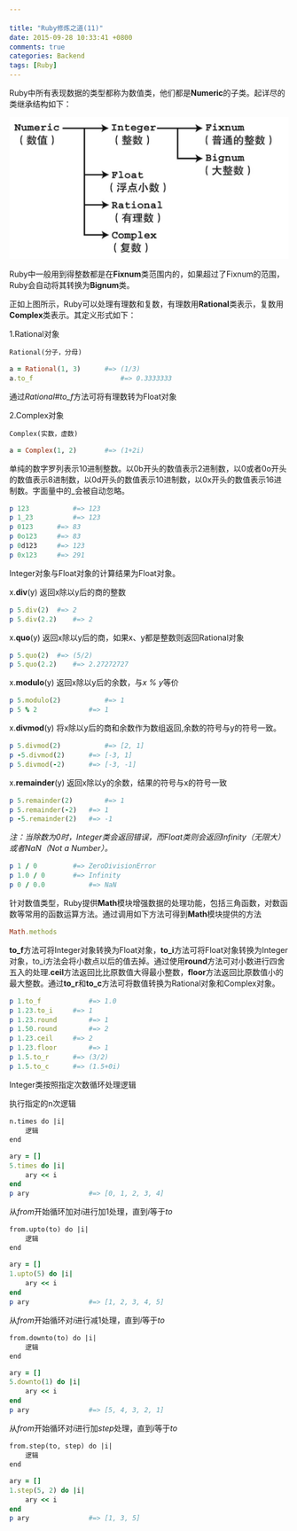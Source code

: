 ```yaml
---

title: "Ruby修炼之道(11)"
date: 2015-09-28 10:33:41 +0800
comments: true
categories: Backend
tags: [Ruby]
---
```


Ruby中所有表现数据的类型都称为数值类，他们都是**Numeric**的子类。起详尽的类继承结构如下：

![assets/images/legacy/numberic-inheritance.png](assets/images/legacy/numeric-inheritance.png)
<!-- more -->
Ruby中一般用到得整数都是在**Fixnum**类范围内的，如果超过了Fixnum的范围，Ruby会自动将其转换为**Bignum**类。

正如上图所示，Ruby可以处理有理数和复数，有理数用**Rational**类表示，复数用**Complex**类表示。其定义形式如下：

1.Rational对象

	Rational(分子，分母)
	
``` ruby
a = Rational(1, 3)		#=> (1/3)
a.to_f						#=> 0.3333333
```
通过*Rational#to_f*方法可将有理数转为Float对象

2.Complex对象

	Complex(实数，虚数)
	
``` ruby
a = Complex(1, 2)		#=> (1+2i)
```

单纯的数字罗列表示10进制整数。以0b开头的数值表示2进制数，以0或者0o开头的数值表示8进制数，以0d开头的数值表示10进制数，以0x开头的数值表示16进制数。字面量中的_会被自动忽略。

``` ruby
p 123			#=> 123
p 1_23			#=> 123
p 0123 		#=> 83
p 0o123		#=> 83
p 0d123		#=> 123
p 0x123		#=> 291
```

Integer对象与Float对象的计算结果为Float对象。

x.**div**(y)
返回x除以y后的商的整数

``` ruby
p 5.div(2)	#=> 2
p 5.div(2.2)	#=> 2
```

x.**quo**(y)
返回x除以y后的商，如果x、y都是整数则返回Rational对象

``` ruby
p 5.quo(2)	#=> (5/2)
p 5.quo(2.2)	#=> 2.27272727
```

x.**modulo**(y)
返回x除以y后的余数，与*x % y*等价

``` ruby
p 5.modulo(2)			#=> 1
p 5 % 2				#=> 1
```

x.**divmod**(y)
将x除以y后的商和余数作为数组返回,余数的符号与y的符号一致。

``` ruby
p 5.divmod(2)			#=> [2, 1]
p -5.divmod(2)		#=> [-3, 1]
p 5.divmod(-2)		#=> [-3, -1]
```

x.**remainder**(y)
返回x除以y的余数，结果的符号与x的符号一致

``` ruby
p 5.remainder(2)		#=> 1
p 5.remainder(-2)	#=> 1
p -5.remainder(2)	#=> -1
```

*注：当除数为0时，Integer类会返回错误，而Float类则会返回Infinity（无限大）或者NaN（Not a Number）。*

``` ruby
p 1 / 0			#=> ZeroDivisionError
p 1.0 / 0 		#=> Infinity
p 0 / 0.0			#=> NaN
```

针对数值类型，Ruby提供**Math**模块增强数据的处理功能，包括三角函数，对数函数等常用的函数运算方法。通过调用如下方法可得到**Math**模块提供的方法

``` ruby
Math.methods
```

**to_f**方法可将Integer对象转换为Float对象，**to_i**方法可将Float对象转换为Integer对象，to_i方法会将小数点以后的值去掉。通过使用**round**方法可对小数进行四舍五入的处理.**ceil**方法返回比比原数值大得最小整数，**floor**方法返回比原数值小的最大整数。通过**to_r**和**to_c**方法可将数值转换为Rational对象和Complex对象。

``` ruby
p 1.to_f			#=> 1.0
p 1.23.to_i		#=> 1
p 1.23.round		#=> 1
p 1.50.round		#=> 2
p 1.23.ceil		#=> 2
p 1.23.floor		#=> 1
p 1.5.to_r		#=> (3/2)
p 1.5.to_c		#=> (1.5+0i)
```
Integer类按照指定次数循环处理逻辑

执行指定的n次逻辑

	n.times do |i|
		逻辑
	end

``` ruby
ary = []
5.times do |i|
	ary << i
end
p ary				#=> [0, 1, 2, 3, 4]
```
从*from*开始循环加对*i*进行加1处理，直到*i*等于*to*

	from.upto(to) do |i|
		逻辑
	end
	
``` ruby
ary = []
1.upto(5) do |i|
	ary << i
end
p ary				#=> [1, 2, 3, 4, 5]
```

从*from*开始循环对*i*进行减1处理，直到*i*等于*to*

	from.downto(to) do |i|
		逻辑
	end
	
``` ruby
ary = []
5.downto(1) do |i|
	ary << i
end
p ary				#=> [5, 4, 3, 2, 1]
```

从*from*开始循环对*i*进行加*step*处理，直到*i*等于*to*

	from.step(to, step) do |i|
		逻辑
	end
	
``` ruby
ary = []
1.step(5, 2) do |i|
	ary << i
end
p ary				#=> [1, 3, 5]
```




